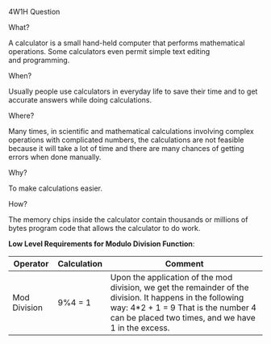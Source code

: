 4W1H Question

What?

A calculator is a small hand-held computer that performs mathematical operations. Some calculators even permit simple text editing and programming.

When?

Usually people use calculators in everyday life to save their time and to get accurate answers while doing calculations.

Where?

Many times, in scientific and mathematical calculations involving complex operations with complicated numbers, the calculations are not feasible because it will take a lot of time and there are many chances of getting errors when done manually.

Why?

To make calculations easier.

How?

The memory chips inside the calculator contain thousands or millions of bytes program code that allows the calculator to do work.

**Low Level Requirements for Modulo Division Function**:

| Operator      | Calculation | Comment                                                                                                                                                                                                 |
|---------------|-------------|---------------------------------------------------------------------------------------------------------------------------------------------------------------------------------------------------------|
|  Mod Division | 9%4 = 1     | Upon the application of the mod division, we get the remainder of the division. It happens in the following way: 4*2 + 1 = 9 That is the number 4 can be placed two times, and we have 1 in the excess. |

